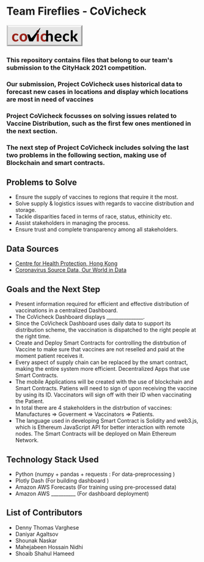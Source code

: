 # Team Fireflies - CoVicheck

<img src="images/covicheckLogo.jpeg" width="200" alt="covicheck_logo"/>

### This repository contains files that belong to our team's submission to the CityHack 2021 competition.

### Our submission, Project CoVicheck uses historical data to forecast new cases in locations and display which locations are most in need of vaccines 

### Project CoVicheck focusses on solving issues related to Vaccine Distribution, such as the first few ones mentioned in the next section.
### The next step of Project CoVicheck includes solving the last two problems in the following section, making use of Blockchain and smart contracts.
## Problems to Solve
- Ensure the supply of vaccines to regions that require it the most.
- Solve supply & logistics issues with regards to vaccine distribution and storage.
- Tackle disparities faced in terms of race, status, ethinicity etc. 
- Assist stakeholders in managing the process.
- Ensure trust and complete transparency among all stakeholders.

## Data Sources
- [Centre for Health Protection, Hong Kong](https://www.chp.gov.hk/)
- [Coronavirus Source Data, Our World in Data](https://ourworldindata.org/coronavirus-source-data)

## Goals and the Next Step
- Present information required for efficient and effective distribution of vaccinations in a centralized Dashboard.
- The CoVicheck Dashboard displays _______________.
- Since the CoVicheck Dashboard uses daily data to support its distribution scheme, the vaccination is dispatched to the right people at the right time.
- Create and Deploy Smart Contracts for controlling the distrbution of Vaccine to make sure that vaccines are not reselled and paid at the moment patient receives it.
- Every aspect of supply chain can be replaced by the smart contract, making the entire system more efficient. Decentralized Apps that use Smart Contracts.
- The mobile Applications will be created with the use of blockchain and Smart Contracts. Patiens will need to sign of upon receiving the vaccine by using its ID. Vaccinators will sign off with their ID when vaccinating the Patient.
- In total there are 4 stakeholders in the distrbution of vaccines: Manufactures => Goverment => Vaccinators => Patients.
- The language used in developing Smart Contract is Solidity and web3.js, which is Ethereum JavaScript API for better interaction with remote nodes. The Smart Contracts will be deployed on Main Ethereum Network. 





## Technology Stack Used
- Python (numpy + pandas + requests : For data-preprocessing )
- Plotly Dash (For building dashboard )
- Amazon AWS Forecasts (For training using pre-processed data)
- Amazon AWS __________ (For dashboard deployment)



## List of Contributors
- Denny Thomas Varghese
- Daniyar Agaltsov
- Shounak Naskar
- Mahejabeen Hossain Nidhi
- Shoaib Shahul Hameed


